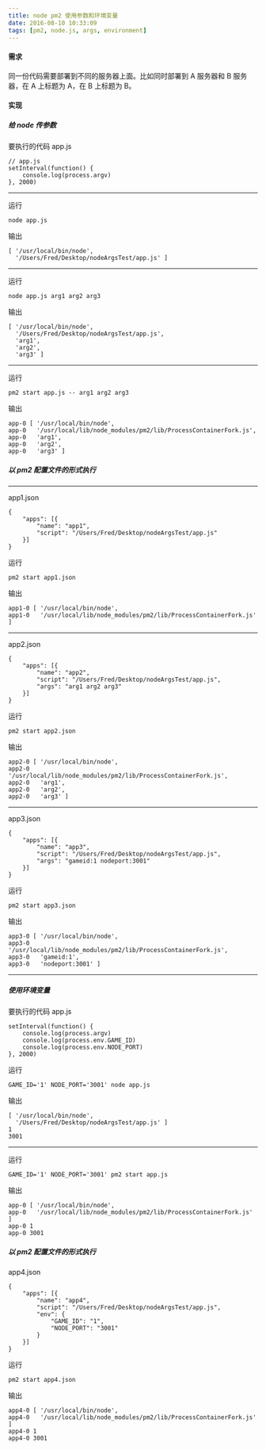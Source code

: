 ```yaml
---
title: node pm2 使用参数和环境变量
date: 2016-08-10 10:33:09
tags: [pm2, node.js, args, environment]
---
```



#### 需求

同一份代码需要部署到不同的服务器上面。比如同时部署到 A 服务器和 B 服务器，在 A 上标题为 A，在 B 上标题为 B。

<!--more-->

#### 实现

##### 给 node 传参数

要执行的代码 app.js

```
// app.js
setInterval(function() {
    console.log(process.argv)
}, 2000)
```

---

运行

`node app.js`

输出

```
[ '/usr/local/bin/node',
  '/Users/Fred/Desktop/nodeArgsTest/app.js' ]
```
---
运行

`node app.js arg1 arg2 arg3`

输出

```
[ '/usr/local/bin/node',
  '/Users/Fred/Desktop/nodeArgsTest/app.js',
  'arg1',
  'arg2',
  'arg3' ]
```
---
运行

`pm2 start app.js -- arg1 arg2 arg3`

输出

```
app-0 [ '/usr/local/bin/node',
app-0   '/usr/local/lib/node_modules/pm2/lib/ProcessContainerFork.js',
app-0   'arg1',
app-0   'arg2',
app-0   'arg3' ]
```


##### 以 pm2 配置文件的形式执行

---
app1.json

```
{
    "apps": [{
        "name": "app1",
        "script": "/Users/Fred/Desktop/nodeArgsTest/app.js"
    }]
}

```

运行

`pm2 start app1.json`

输出

```
app1-0 [ '/usr/local/bin/node',
app1-0   '/usr/local/lib/node_modules/pm2/lib/ProcessContainerFork.js' ]
```

---
app2.json

```
{
    "apps": [{
        "name": "app2",
        "script": "/Users/Fred/Desktop/nodeArgsTest/app.js",
        "args": "arg1 arg2 arg3"
    }]
}

```


运行

`pm2 start app2.json`

输出

```
app2-0 [ '/usr/local/bin/node',
app2-0   '/usr/local/lib/node_modules/pm2/lib/ProcessContainerFork.js',
app2-0   'arg1',
app2-0   'arg2',
app2-0   'arg3' ]
```

---

app3.json

```
{
    "apps": [{
        "name": "app3",
        "script": "/Users/Fred/Desktop/nodeArgsTest/app.js",
        "args": "gameid:1 nodeport:3001"
    }]
}
```

运行

`pm2 start app3.json`

输出

```
app3-0 [ '/usr/local/bin/node',
app3-0   '/usr/local/lib/node_modules/pm2/lib/ProcessContainerFork.js',
app3-0   'gameid:1',
app3-0   'nodeport:3001' ]
```
---

##### 使用环境变量

要执行的代码 app.js

```
setInterval(function() {
    console.log(process.argv)
    console.log(process.env.GAME_ID)
    console.log(process.env.NODE_PORT)
}, 2000)
```


运行

`GAME_ID='1' NODE_PORT='3001' node app.js`

输出

```
[ '/usr/local/bin/node',
  '/Users/Fred/Desktop/nodeArgsTest/app.js' ]
1
3001
```

---





运行

`GAME_ID='1' NODE_PORT='3001' pm2 start app.js`

输出

```
app-0 [ '/usr/local/bin/node',
app-0   '/usr/local/lib/node_modules/pm2/lib/ProcessContainerFork.js' ]
app-0 1
app-0 3001
```


##### 以 pm2 配置文件的形式执行


app4.json

```
{
    "apps": [{
        "name": "app4",
        "script": "/Users/Fred/Desktop/nodeArgsTest/app.js",
        "env": {
            "GAME_ID": "1",
            "NODE_PORT": "3001"
        }
    }]
}

```

运行

`pm2 start app4.json`

输出

```
app4-0 [ '/usr/local/bin/node',
app4-0   '/usr/local/lib/node_modules/pm2/lib/ProcessContainerFork.js' ]
app4-0 1
app4-0 3001
```